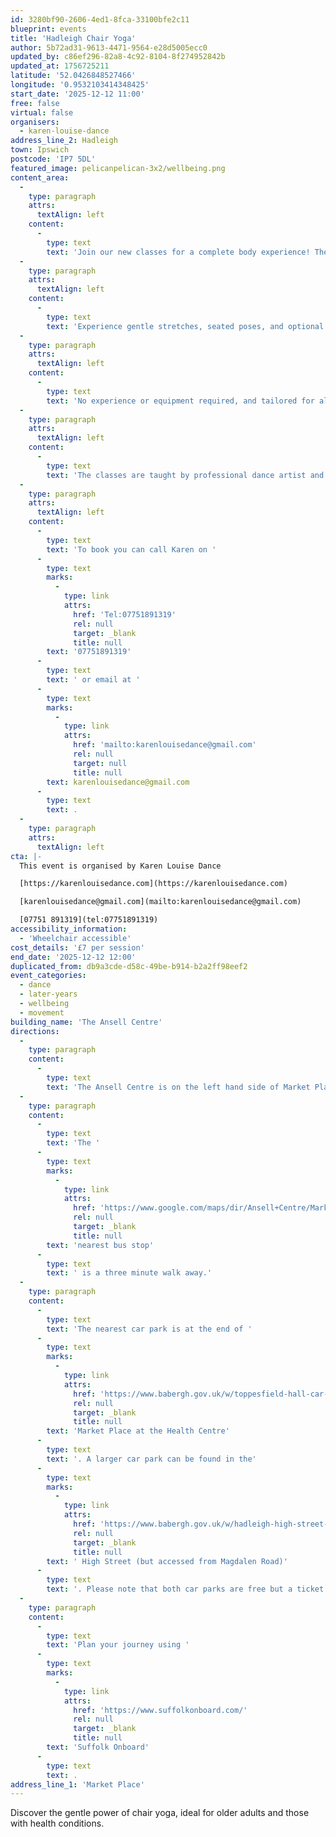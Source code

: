 ```yaml
---
id: 3280bf90-2606-4ed1-8fca-33100bfe2c11
blueprint: events
title: 'Hadleigh Chair Yoga'
author: 5b72ad31-9613-4471-9564-e28d5005ecc0
updated_by: c86ef296-82a8-4c92-8104-8f274952842b
updated_at: 1756725211
latitude: '52.0426848527466'
longitude: '0.9532103414348425'
start_date: '2025-12-12 11:00'
free: false
virtual: false
organisers:
  - karen-louise-dance
address_line_2: Hadleigh
town: Ipswich
postcode: 'IP7 5DL'
featured_image: pelicanpelican-3x2/wellbeing.png
content_area:
  -
    type: paragraph
    attrs:
      textAlign: left
    content:
      -
        type: text
        text: 'Join our new classes for a complete body experience! The classes aim to enhance strength, flexibility, and balance while nurturing your well-being. '
  -
    type: paragraph
    attrs:
      textAlign: left
    content:
      -
        type: text
        text: 'Experience gentle stretches, seated poses, and optional standing poses supported by the chair. Conclude with relaxation through breath work and mindful practice, leaving you refreshed and ready for the day ahead.'
  -
    type: paragraph
    attrs:
      textAlign: left
    content:
      -
        type: text
        text: 'No experience or equipment required, and tailored for all abilities.'
  -
    type: paragraph
    attrs:
      textAlign: left
    content:
      -
        type: text
        text: 'The classes are taught by professional dance artist and qualified chair Yoga instructor, Karen Pratt'
  -
    type: paragraph
    attrs:
      textAlign: left
    content:
      -
        type: text
        text: 'To book you can call Karen on '
      -
        type: text
        marks:
          -
            type: link
            attrs:
              href: 'Tel:07751891319'
              rel: null
              target: _blank
              title: null
        text: '07751891319'
      -
        type: text
        text: ' or email at '
      -
        type: text
        marks:
          -
            type: link
            attrs:
              href: 'mailto:karenlouisedance@gmail.com'
              rel: null
              target: null
              title: null
        text: karenlouisedance@gmail.com
      -
        type: text
        text: .
  -
    type: paragraph
    attrs:
      textAlign: left
cta: |-
  This event is organised by Karen Louise Dance

  [https://karenlouisedance.com](https://karenlouisedance.com)

  [karenlouisedance@gmail.com](mailto:karenlouisedance@gmail.com)

  [07751 891319](tel:07751891319)
accessibility_information:
  - 'Wheelchair accessible'
cost_details: '£7 per session'
end_date: '2025-12-12 12:00'
duplicated_from: db9a3cde-d58c-49be-b914-b2a2ff98eef2
event_categories:
  - dance
  - later-years
  - wellbeing
  - movement
building_name: 'The Ansell Centre'
directions:
  -
    type: paragraph
    content:
      -
        type: text
        text: 'The Ansell Centre is on the left hand side of Market Place (when approached from the High Street) opposite the Corn Exchange and immediately before the Ram Public House. It is accessed through the garden of the United Reformed Church. '
  -
    type: paragraph
    content:
      -
        type: text
        text: 'The '
      -
        type: text
        marks:
          -
            type: link
            attrs:
              href: 'https://www.google.com/maps/dir/Ansell+Centre/Market+Place,+Hadleigh,+Ipswich+IP7+5AL/@52.0431354,0.9519755,17z/data=!3m1!4b1!4m14!4m13!1m5!1m1!1s0x47d9a86df4434df5:0x652263d813625f32!2m2!1d0.9531567!2d52.0425529!1m5!1m1!1s0x47d9a872045f27c5:0x5f6b00c950f2491d!2m2!1d0.954147!2d52.043743!3e2?entry=ttu&g_ep=EgoyMDI0MTIwOS4wIKXMDSoASAFQAw%3D%3D'
              rel: null
              target: _blank
              title: null
        text: 'nearest bus stop'
      -
        type: text
        text: ' is a three minute walk away.'
  -
    type: paragraph
    content:
      -
        type: text
        text: 'The nearest car park is at the end of '
      -
        type: text
        marks:
          -
            type: link
            attrs:
              href: 'https://www.babergh.gov.uk/w/toppesfield-hall-car-park'
              rel: null
              target: _blank
              title: null
        text: 'Market Place at the Health Centre'
      -
        type: text
        text: '. A larger car park can be found in the'
      -
        type: text
        marks:
          -
            type: link
            attrs:
              href: 'https://www.babergh.gov.uk/w/hadleigh-high-street-car-park'
              rel: null
              target: _blank
              title: null
        text: ' High Street (but accessed from Magdalen Road)'
      -
        type: text
        text: '. Please note that both car parks are free but a ticket needs to be displayed at peak times.'
  -
    type: paragraph
    content:
      -
        type: text
        text: 'Plan your journey using '
      -
        type: text
        marks:
          -
            type: link
            attrs:
              href: 'https://www.suffolkonboard.com/'
              rel: null
              target: _blank
              title: null
        text: 'Suffolk Onboard'
      -
        type: text
        text: .
address_line_1: 'Market Place'
---
```

Discover the gentle power of chair yoga, ideal for older adults and those with health conditions.